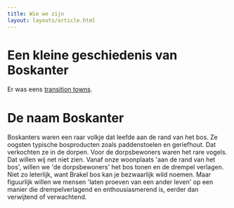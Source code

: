 ```yaml
---
title: Wie we zijn
layout: layouts/article.html
---
```


# Een kleine geschiedenis van Boskanter

Er was eens [transition towns](principles/transition_towns).

# De naam Boskanter

Boskanters waren een raar volkje dat leefde aan de rand van het bos. Ze oogsten typische bosproducten zoals paddenstoelen en geriefhout. Dat verkochten ze in de dorpen. Voor de dorpsbewoners waren het rare vogels. Dat willen wij net niet zien. Vanaf onze woonplaats 'aan de rand van het bos', willen we 'de dorpsbewoners' het bos tonen en de drempel verlagen. Niet zo leterlijk, want Brakel bos kan je bezwaarlijk wild noemen. Maar figuurlijk willen we mensen 'laten proeven van een ander leven' op een manier die drempelverlagend en enthousiasmerend is, eerder dan verwijtend of verwachtend.
